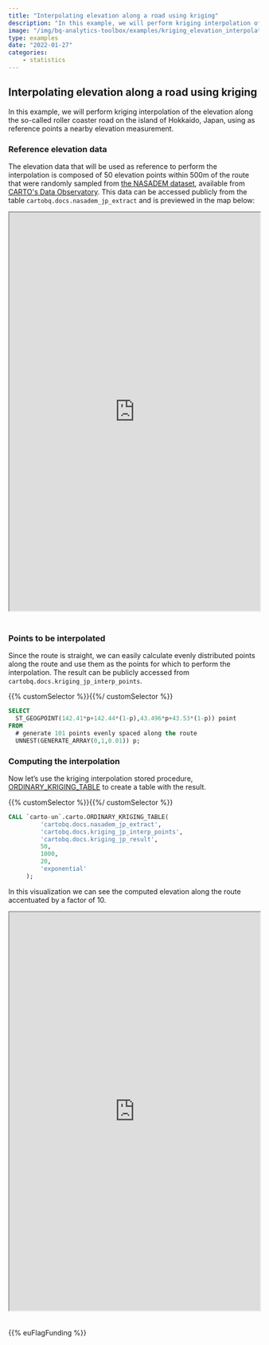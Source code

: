 ```yaml
---
title: "Interpolating elevation along a road using kriging"
description: "In this example, we will perform kriging interpolation of the elevation along the so-called roller coaster road on the island of Hokkaido, Japan, using as reference points a nearby elevation measurement."
image: "/img/bq-analytics-toolbox/examples/kriging_elevation_interpolation.png"
type: examples
date: "2022-01-27"
categories:
    - statistics
---
```

## Interpolating elevation along a road using kriging

In this example, we will perform kriging interpolation of the elevation along the so-called roller coaster road on the island of Hokkaido, Japan, using as reference points a nearby elevation measurement.

### Reference elevation data

The elevation data that will be used as reference to perform the interpolation is composed of 50 elevation points within 500m of the route that were randomly sampled from [the NASADEM dataset](https://carto.com/spatial-data-catalog/browser/dataset/nasa_nasadem_e6e4b116/), available from [CARTO's Data Observatory](/data-observatory). This data can be accessed publicly from the table `cartobq.docs.nasadem_jp_extract` and is previewed in the map below:

<iframe height=800px width=100% style='margin-bottom:20px' src="https://gcp-us-east1.app.carto.com/map/9f8801c6-6a51-447f-860f-a433af169df7" title="Elevation data from Japan"></iframe>

### Points to be interpolated

Since the route is straight, we can easily calculate evenly distributed points along the route and use them as the points for which to perform the interpolation. The result can be publicly accessed from `cartobq.docs.kriging_jp_interp_points`.

{{% customSelector %}}𝅺{{%/ customSelector %}}
```sql
SELECT
  ST_GEOGPOINT(142.41*p+142.44*(1-p),43.496*p+43.53*(1-p)) point
FROM
  # generate 101 points evenly spaced along the route
  UNNEST(GENERATE_ARRAY(0,1,0.01)) p;
```

### Computing the interpolation

Now let’s use the kriging interpolation stored procedure, [ORDINARY_KRIGING_TABLE](../../sql-reference/statistics/#ordinary_kriging_table) to create a table with the result.

{{% customSelector %}}𝅺{{%/ customSelector %}}
```sql
CALL `carto-un`.carto.ORDINARY_KRIGING_TABLE(
         'cartobq.docs.nasadem_jp_extract',
         'cartobq.docs.kriging_jp_interp_points',
         'cartobq.docs.kriging_jp_result',
         50,
         1000,
         20,
         'exponential'
     );
```
In this visualization we can see the computed elevation along the route accentuated by a factor of 10.

<iframe height=800px width=100% style='margin-bottom:20px' src="https://gcp-us-east1.app.carto.com/map/9f285926-6e77-4e42-826d-f0e2683f9fae" title="Kriging result"></iframe>

{{% euFlagFunding %}}

